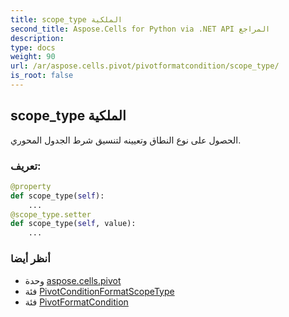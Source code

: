 ```yaml
---
title: scope_type الملكية
second_title: Aspose.Cells for Python via .NET API المراجع
description:
type: docs
weight: 90
url: /ar/aspose.cells.pivot/pivotformatcondition/scope_type/
is_root: false
---
```

##  scope_type الملكية

الحصول على نوع النطاق وتعيينه لتنسيق شرط الجدول المحوري.
###  تعريف:
```python
@property
def scope_type(self):
    ...
@scope_type.setter
def scope_type(self, value):
    ...
```

###  أنظر أيضا
* وحدة [aspose.cells.pivot](../../)
* فئة [PivotConditionFormatScopeType](/cells/python-net/ar/aspose.cells.pivot/pivotconditionformatscopetype)
* فئة [PivotFormatCondition](/cells/python-net/ar/aspose.cells.pivot/pivotformatcondition)
